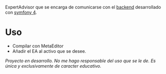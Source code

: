 ExpertAdvisor que se encarga de comunicarse con el [backend](https://github.com/jmahiques/MT4-executor) desarrollado con [symfony 4](https://symfony.com/).

# Uso
- Compilar con MetaEditor
- Añadir el EA al activo que se desee.

_Proyecto en desarrollo. No me hago responsable del uso que se le de. Es única y exclusivamente de caracter educativo._
